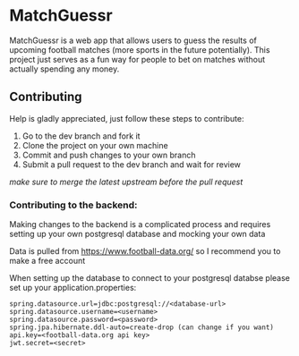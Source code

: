 # MatchGuessr
MatchGuessr is a web app that allows users to guess the results of upcoming football matches (more sports in the future potentially). This project just serves as a fun way for people to bet on matches without actually spending any money.

## Contributing
Help is gladly appreciated, just follow these steps to contribute:
1. Go to the dev branch and fork it
3. Clone the project on your own machine
4. Commit and push changes to your own branch
5. Submit a pull request to the dev branch and wait for review

*make sure to merge the latest upstream before the pull request*

### Contributing to the backend:
Making changes to the backend is a complicated process and requires setting up your own postgresql database and mocking your own data

Data is pulled from https://www.football-data.org/ so I recommend you to make a free account

When setting up the database to connect to your postgresql databse please set up your application.properties:
```
spring.datasource.url=jdbc:postgresql://<database-url>
spring.datasource.username=<username>
spring.datasource.password=<password>
spring.jpa.hibernate.ddl-auto=create-drop (can change if you want)
api.key=<football-data.org api key>
jwt.secret=<secret>
```
